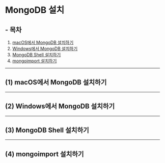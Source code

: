# MongoDB 설치

## - 목차
1. [macOS에서 MongoDB 설치하기](#1-macos에서-mongodb-설치하기)
2. [Windows에서 MongoDB 설치하기](#2-windows에서-mongodb-설치하기)
3. [MongoDB Shell 설치하기](#3-mongodb-shell-설치하기)
4. [mongoimport 설치하기](#4-mongoimport-설치하기)

---

## (1) macOS에서 MongoDB 설치하기


---

## (2) Windows에서 MongoDB 설치하기


---

## (3) MongoDB Shell 설치하기


---

## (4) mongoimport 설치하기